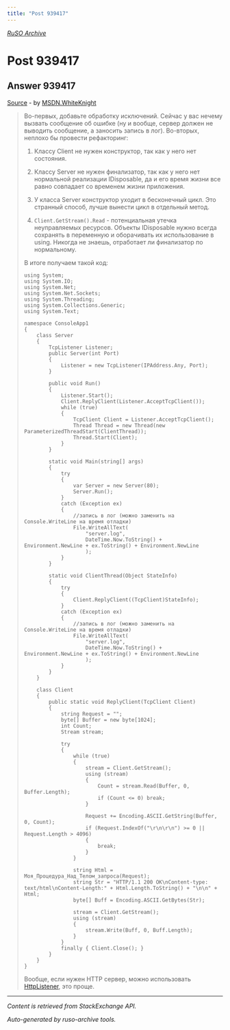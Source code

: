 ```yaml
---
title: "Post 939417"
---
```

<p><i><a href="https://github.com/MSDN-WhiteKnight/ruso-archive/">RuSO Archive</a></i></p>
<h1>Post 939417</h1>
<h2>Answer 939417</h2>
<p><a href="https://ru.stackoverflow.com/a/939417/">Source</a> - by <a href="https://ru.stackoverflow.com/users/240512/msdn-whiteknight">MSDN.WhiteKnight</a></p>
<blockquote>
<p>Во-первых, добавьте обработку исключений. Сейчас у вас нечему вызвать сообщение об ошибке (ну и вообще, сервер должен не выводить сообщение, а заносить запись в лог). Во-вторых, неплохо бы провести рефакторинг:</p>

<ol>
<li><p>Классу Client не нужен конструктор, так как у него нет состояния.</p></li>
<li><p>Классу Server не нужен финализатор, так как у него нет нормальной реализации IDisposable, да и его время жизни все равно совпадает со временем жизни приложения.</p></li>
<li><p>У класса Server конструктор уходит в бесконечный цикл. Это странный способ, лучше вынести цикл в отдельный метод.</p></li>
<li><p><code>Client.GetStream().Read</code> - потенциальная утечка неуправляемых ресурсов. Объекты IDisposable нужно всегда сохранять в переменную и оборачивать их использование в using. Никогда не знаешь, отработает ли финализатор по нормальному.</p></li>
</ol>

<p>В итоге получаем такой код:</p>

<pre><code>using System;
using System.IO;
using System.Net;
using System.Net.Sockets;
using System.Threading;
using System.Collections.Generic;
using System.Text;

namespace ConsoleApp1
{
    class Server
    {
        TcpListener Listener;
        public Server(int Port)
        {
            Listener = new TcpListener(IPAddress.Any, Port);
        }

        public void Run()
        {
            Listener.Start();
            Client.ReplyClient(Listener.AcceptTcpClient());
            while (true)
            {
                TcpClient Client = Listener.AcceptTcpClient();
                Thread Thread = new Thread(new ParameterizedThreadStart(ClientThread));
                Thread.Start(Client);
            }
        }

        static void Main(string[] args)
        {
            try
            {
                var Server = new Server(80);
                Server.Run();
            }
            catch (Exception ex)
            {
                //запись в лог (можно заменить на Console.WriteLine на время отладки)
                File.WriteAllText(
                    "server.log",
                    DateTime.Now.ToString() + Environment.NewLine + ex.ToString() + Environment.NewLine
                    );
            }
        }

        static void ClientThread(Object StateInfo)
        {
            try
            {
                Client.ReplyClient((TcpClient)StateInfo);
            }
            catch (Exception ex)
            {
                //запись в лог (можно заменить на Console.WriteLine на время отладки)
                File.WriteAllText(
                    "server.log",
                    DateTime.Now.ToString() + Environment.NewLine + ex.ToString() + Environment.NewLine
                    );
            }
        }
    }

    class Client
    {
        public static void ReplyClient(TcpClient Client)
        {
            string Request = "";
            byte[] Buffer = new byte[1024];
            int Count;
            Stream stream;

            try
            {
                while (true)
                {
                    stream = Client.GetStream();
                    using (stream)
                    {
                        Count = stream.Read(Buffer, 0, Buffer.Length);
                        if (Count &lt;= 0) break;
                    }

                    Request += Encoding.ASCII.GetString(Buffer, 0, Count);
                    if (Request.IndexOf("\r\n\r\n") &gt;= 0 || Request.Length &gt; 4096)
                    {
                        break;
                    }
                }

                string Html = Моя_Процедура_Над_Телом_запроса(Request);
                string Str = "HTTP/1.1 200 OK\nContent-type: text/html\nContent-Length:" + Html.Length.ToString() + "\n\n" + Html;
                byte[] Buff = Encoding.ASCII.GetBytes(Str);

                stream = Client.GetStream();
                using (stream)
                {
                    stream.Write(Buff, 0, Buff.Length);
                }
            }
            finally { Client.Close(); }
        }
    }
}
</code></pre>

<p>Вообще, если нужен HTTP сервер, можно использовать <a href="https://docs.microsoft.com/ru-ru/dotnet/api/system.net.httplistener?view=netcore-2.2" rel="nofollow noreferrer">HttpListener</a>, это проще. </p>

</blockquote>
<hr/>
<p><i>Content is retrieved from StackExchange API. </i></p>
<p><i>Auto-generated by ruso-archive tools. </i></p>
